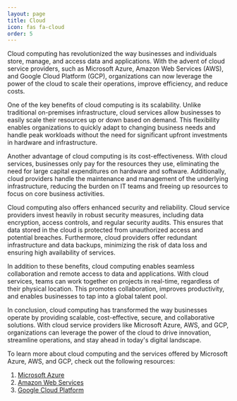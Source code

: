 ```yaml
---
layout: page
title: Cloud
icon: fas fa-cloud
order: 5
---
```


Cloud computing has revolutionized the way businesses and individuals store, manage, and access data and applications. With the advent of cloud service providers, such as Microsoft Azure, Amazon Web Services (AWS), and Google Cloud Platform (GCP), organizations can now leverage the power of the cloud to scale their operations, improve efficiency, and reduce costs.

One of the key benefits of cloud computing is its scalability. Unlike traditional on-premises infrastructure, cloud services allow businesses to easily scale their resources up or down based on demand. This flexibility enables organizations to quickly adapt to changing business needs and handle peak workloads without the need for significant upfront investments in hardware and infrastructure.

Another advantage of cloud computing is its cost-effectiveness. With cloud services, businesses only pay for the resources they use, eliminating the need for large capital expenditures on hardware and software. Additionally, cloud providers handle the maintenance and management of the underlying infrastructure, reducing the burden on IT teams and freeing up resources to focus on core business activities.

Cloud computing also offers enhanced security and reliability. Cloud service providers invest heavily in robust security measures, including data encryption, access controls, and regular security audits. This ensures that data stored in the cloud is protected from unauthorized access and potential breaches. Furthermore, cloud providers offer redundant infrastructure and data backups, minimizing the risk of data loss and ensuring high availability of services.

In addition to these benefits, cloud computing enables seamless collaboration and remote access to data and applications. With cloud services, teams can work together on projects in real-time, regardless of their physical location. This promotes collaboration, improves productivity, and enables businesses to tap into a global talent pool.

In conclusion, cloud computing has transformed the way businesses operate by providing scalable, cost-effective, secure, and collaborative solutions. With cloud service providers like Microsoft Azure, AWS, and GCP, organizations can leverage the power of the cloud to drive innovation, streamline operations, and stay ahead in today's digital landscape.

To learn more about cloud computing and the services offered by Microsoft Azure, AWS, and GCP, check out the following resources:

1. [Microsoft Azure](/_posts/cloud/introduction-to-azure)
2. [Amazon Web Services](../posts/cloud/introduction-to-aws)
3. [Google Cloud Platform](../posts/cloud/introduction-to-gcp)
